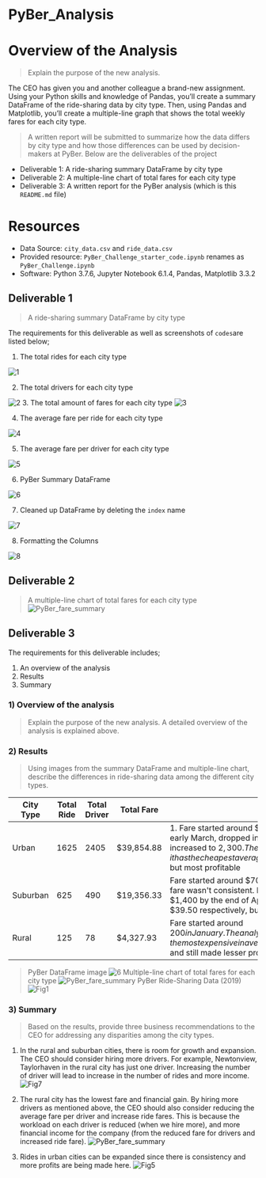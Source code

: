 # PyBer_Analysis
# Overview of the Analysis
> Explain the purpose of the new analysis.

The CEO has given you and another colleague a brand-new assignment. Using your Python skills and knowledge of Pandas, you’ll create a summary DataFrame of the ride-sharing data by city type. Then, using Pandas and Matplotlib, you’ll create a multiple-line graph that shows the total weekly fares for each city type.
> A written report will be submitted to summarize how the data differs by city type and how those differences can be used by decision-makers at PyBer. 
Below are the deliverables of the project
* Deliverable 1: A ride-sharing summary DataFrame by city type
* Deliverable 2: A multiple-line chart of total fares for each city type
* Deliverable 3: A written report for the PyBer analysis (which is this `README.md` file)

# Resources
* Data Source: `city_data.csv` and `ride_data.csv`
* Provided resource: `PyBer_Challenge_starter_code.ipynb` renames as `PyBer_Challenge.ipynb`
* Software: Python 3.7.6, Jupyter Notebook 6.1.4, Pandas, Matplotlib 3.3.2

## Deliverable 1
> A ride-sharing summary DataFrame by city type

The requirements for this deliverable as well as screenshots of `codes`are listed below;
1. The total rides for each city type

![1](https://user-images.githubusercontent.com/76136277/106187444-a7d7c080-6173-11eb-90d2-15b17959f96e.PNG)

2. The total drivers for each city type

![2](https://user-images.githubusercontent.com/76136277/106187493-b625dc80-6173-11eb-8ae2-35ec35417a67.PNG)
3. The total amount of fares for each city type
![3](https://user-images.githubusercontent.com/76136277/106187528-c0e07180-6173-11eb-92b5-7a6b01b6049a.PNG)

4. The average fare per ride for each city type

![4](https://user-images.githubusercontent.com/76136277/106187551-c8077f80-6173-11eb-804b-07cf86bc2a64.PNG)

5. The average fare per driver for each city type

![5](https://user-images.githubusercontent.com/76136277/106187617-db1a4f80-6173-11eb-9ac4-04cfa2837b03.PNG)

6. PyBer Summary DataFrame

![6](https://user-images.githubusercontent.com/76136277/106187647-e53c4e00-6173-11eb-92a8-a78f5c2d4ef5.PNG)

7. Cleaned up DataFrame by deleting the `index` name

![7](https://user-images.githubusercontent.com/76136277/106187671-ea010200-6173-11eb-94a5-9c41dc29eb62.PNG)

8. Formatting the Columns 

![8](https://user-images.githubusercontent.com/76136277/106187687-f08f7980-6173-11eb-9fb5-9e56e5e10a5f.PNG)

## Deliverable 2
> A multiple-line chart of total fares for each city type
![PyBer_fare_summary](https://user-images.githubusercontent.com/76136277/106188077-7e6b6480-6174-11eb-827e-2e27bc3ff02f.png)

## Deliverable 3
The requirements for this deliverable includes;
 1. An overview of the analysis
 2. Results
 3. Summary

### 1) Overview of the analysis
> Explain the purpose of the new analysis. A detailed overview of the analysis is explained above.

### 2) Results
> Using images from the summary DataFrame and multiple-line chart, describe the differences in ride-sharing data among the different city types.

City Type | Total Ride | Total Driver| Total Fare | Differences in ride-sharing |
--- | --- | --- | --- | --- |
Urban | 1625 | 2405 | $39,854.88 | 1. Fare started around $1,800 in January, rose to about $2,450 in late Feb and early March, dropped in late-march to about $1,950, and by the end of April, it increased to $2,300. The fare is pretty consistent here. Also, it has the cheapest average fare per ride and driver ($24.53 & $16.57 respectively), but most profitable |
Suburban | 625 | 490 | $19,356.33 | Fare started around $700 in January.The analysis was not profitable because fare wasn't consistent. It dropped in March and in mid-April  but went up to $1,400 by the end of April. Average fare per ride and drive is $30.97 and $39.50 respectively, but there wasn't much profit either.  |
Rural | 125 | 78 | $4,327.93 | Fare started around $200 in January. The analysis shows fare increase and dropped by the end of April. Also, the most expensive in average fare per ride and driver($34.62 & $55.49 respectively), and still made lesser profit.|
> PyBer DataFrame image
![6](https://user-images.githubusercontent.com/76136277/106187647-e53c4e00-6173-11eb-92a8-a78f5c2d4ef5.PNG)
> Multiple-line chart of total fares for each city type
![PyBer_fare_summary](https://user-images.githubusercontent.com/76136277/106188077-7e6b6480-6174-11eb-827e-2e27bc3ff02f.png)
> PyBer Ride-Sharing Data (2019)
![Fig1](https://user-images.githubusercontent.com/76136277/106195504-3a7d5d00-617e-11eb-9298-2326410ed9f4.png)

### 3) Summary
> Based on the results, provide three business recommendations to the CEO for addressing any disparities among the city types.

1.  In the rural and suburban cities, there is room for growth and expansion. The CEO should consider hiring more drivers. For example, Newtonview, Taylorhaven in the rural city has 
just one driver. Increasing the number of driver will lead to increase in the number of rides and more income.
![Fig7](https://user-images.githubusercontent.com/76136277/106202789-67cf0880-6188-11eb-853d-b52f50319916.png)

2. The rural city has the lowest fare and financial gain. By hiring more drivers as mentioned above, the CEO should also consider reducing the average fare per driver and increase ride fares. This is because the workload on each driver is reduced (when we hire more), and more financial income for the company (from the reduced fare for drivers and increased ride fare).
![PyBer_fare_summary](https://user-images.githubusercontent.com/76136277/106188077-7e6b6480-6174-11eb-827e-2e27bc3ff02f.png)

3.  Rides in urban cities can be expanded since there is consistency and more profits are being made here.
![Fig5](https://user-images.githubusercontent.com/76136277/106196670-b88e3380-617f-11eb-95ff-f78c703e5eb2.png)
